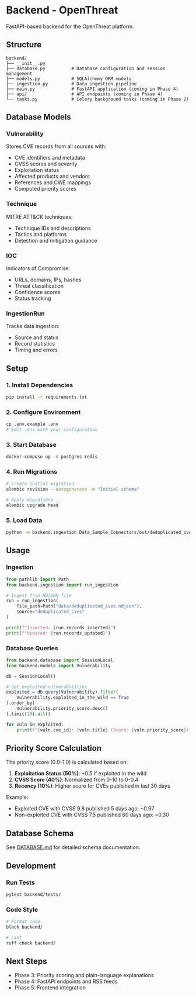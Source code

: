# Backend - OpenThreat

FastAPI-based backend for the OpenThreat platform.

## Structure

```
backend/
├── __init__.py
├── database.py          # Database configuration and session management
├── models.py            # SQLAlchemy ORM models
├── ingestion.py         # Data ingestion pipeline
├── main.py              # FastAPI application (coming in Phase 4)
├── api/                 # API endpoints (coming in Phase 4)
└── tasks.py             # Celery background tasks (coming in Phase 2)
```

## Database Models

### Vulnerability
Stores CVE records from all sources with:
- CVE identifiers and metadata
- CVSS scores and severity
- Exploitation status
- Affected products and vendors
- References and CWE mappings
- Computed priority scores

### Technique
MITRE ATT&CK techniques:
- Technique IDs and descriptions
- Tactics and platforms
- Detection and mitigation guidance

### IOC
Indicators of Compromise:
- URLs, domains, IPs, hashes
- Threat classification
- Confidence scores
- Status tracking

### IngestionRun
Tracks data ingestion:
- Source and status
- Record statistics
- Timing and errors

## Setup

### 1. Install Dependencies

```bash
pip install -r requirements.txt
```

### 2. Configure Environment

```bash
cp .env.example .env
# Edit .env with your configuration
```

### 3. Start Database

```bash
docker-compose up -d postgres redis
```

### 4. Run Migrations

```bash
# Create initial migration
alembic revision --autogenerate -m "Initial schema"

# Apply migrations
alembic upgrade head
```

### 5. Load Data

```bash
python -m backend.ingestion Data_Sample_Connectors/out/deduplicated_cves.ndjson initial_load
```

## Usage

### Ingestion

```python
from pathlib import Path
from backend.ingestion import run_ingestion

# Ingest from NDJSON file
run = run_ingestion(
    file_path=Path("data/deduplicated_cves.ndjson"),
    source="deduplicated_cves"
)

print(f"Inserted: {run.records_inserted}")
print(f"Updated: {run.records_updated}")
```

### Database Queries

```python
from backend.database import SessionLocal
from backend.models import Vulnerability

db = SessionLocal()

# Get exploited vulnerabilities
exploited = db.query(Vulnerability).filter(
    Vulnerability.exploited_in_the_wild == True
).order_by(
    Vulnerability.priority_score.desc()
).limit(10).all()

for vuln in exploited:
    print(f"{vuln.cve_id}: {vuln.title} (Score: {vuln.priority_score})")
```

## Priority Score Calculation

The priority score (0.0-1.0) is calculated based on:

1. **Exploitation Status (50%)**: +0.5 if exploited in the wild
2. **CVSS Score (40%)**: Normalized from 0-10 to 0-0.4
3. **Recency (10%)**: Higher score for CVEs published in last 30 days

Example:
- Exploited CVE with CVSS 9.8 published 5 days ago: ~0.97
- Non-exploited CVE with CVSS 7.5 published 60 days ago: ~0.30

## Database Schema

See [DATABASE.md](../DATABASE.md) for detailed schema documentation.

## Development

### Run Tests

```bash
pytest backend/tests/
```

### Code Style

```bash
# Format code
black backend/

# Lint
ruff check backend/
```

## Next Steps

- Phase 3: Priority scoring and plain-language explanations
- Phase 4: FastAPI endpoints and RSS feeds
- Phase 5: Frontend integration
